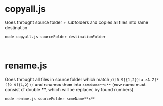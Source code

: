 # copyall.js

Goes throught source folder + subfolders and copies all files into same destination

```cmd
node copyall.js sourceFolder destinationFolder
```

<br/>  

# rename.js

Goes throught all files in source folder which match `/([0-9]{1,2})[a-zA-Z]*([0-9]{1,2})/` and renames them into `someName**x**` (new name must consist of double __**__, which will be replaced by found numbers)

```cmd
node rename.js sourceFolder someName**x**
```
